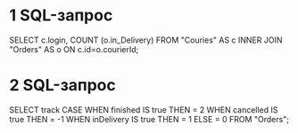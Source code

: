 # 1 SQL-запрос
SELECT c.login, COUNT (o.in_Delivery)
FROM "Couries" AS c
INNER JOIN "Orders" AS o ON c.id=o.courierId;

# 2 SQL-запрос
SELECT track
CASE WHEN finished IS true THEN = 2
           WHEN cancelled IS true THEN = -1
           WHEN inDelivery IS true THEN = 1
           ELSE = 0 
FROM "Orders";
